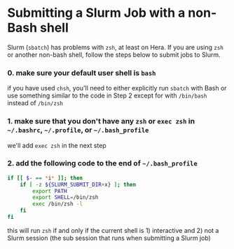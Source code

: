 # Submitting a Slurm Job with a non-Bash shell

Slurm (`sbatch`) has problems with `zsh`, at least on Hera. If you are using `zsh` or another non-bash shell, follow the steps below to submit jobs to Slurm.

### 0. make sure your default user shell is `bash`
if you have used `chsh`, you'll need to either explicitly run `sbatch` with Bash or use something similar to the code in Step 2 except for with `/bin/bash` instead of `/bin/zsh` 

### 1. make sure that you don't have any `zsh` or `exec zsh` in `~/.bashrc`, `~/.profile`, or `~/.bash_profile`
we'll add `exec zsh` in the next step

### 2. add the following code to the end of `~/.bash_profile`
```bash
if [[ $- == *i* ]]; then
    if [ -z ${SLURM_SUBMIT_DIR+x} ]; then
        export PATH
        export SHELL=/bin/zsh
        exec /bin/zsh -l
    fi
fi
```
this will run `zsh` if and only if the current shell is 1) interactive and 2) not a Slurm session (the sub session that runs when submitting a Slurm job)
